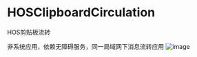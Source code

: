 # HOSClipboardCirculation
HOS剪贴板流转

非系统应用，依赖无障碍服务，同一局域网下消息流转应用
![image](https://github.com/baiyunkai295/HOSClipboardCirculation/assets/59229976/551ecbbe-2cbb-466b-8aa7-35f537d3775e)
